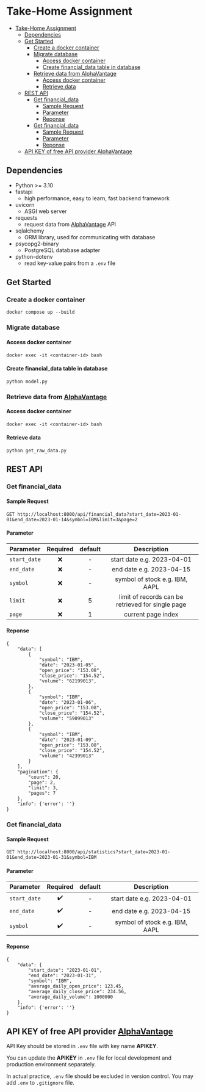 # Take-Home Assignment

- [Take-Home Assignment](#take-home-assignment)
  - [Dependencies](#dependencies)
  - [Get Started](#get-started)
    - [Create a docker container](#create-a-docker-container)
    - [Migrate database](#migrate-database)
      - [Access docker container](#access-docker-container)
      - [Create financial\_data table in database](#create-financial_data-table-in-database)
    - [Retrieve data from AlphaVantage](#retrieve-data-from-alphavantage)
      - [Access docker container](#access-docker-container-1)
      - [Retrieve data](#retrieve-data)
  - [REST API](#rest-api)
    - [Get financial\_data](#get-financial_data)
      - [Sample Request](#sample-request)
      - [Parameter](#parameter)
      - [Reponse](#reponse)
    - [Get financial\_data](#get-financial_data-1)
      - [Sample Request](#sample-request-1)
      - [Parameter](#parameter-1)
      - [Reponse](#reponse-1)
  - [API KEY of free API provider AlphaVantage](#api-key-of-free-api-provider-alphavantage)


## Dependencies
- Python >= 3.10
- fastapi
  - high performance, easy to learn, fast backend framework 
- uvicorn
  - ASGI web server
- requests
  - request data from [AlphaVantage](https://www.alphavantage.co/documentation/) API
- sqlalchemy
  - ORM library, used for communicating with database
- psycopg2-binary
  - PostgreSQL database adapter
- python-dotenv
  - read key-value pairs from a ```.env``` file 

## Get Started
### Create a docker container
```
docker compose up --build
```

### Migrate database
#### Access docker container 
```
docker exec -it <container-id> bash
```
#### Create financial_data table in database
```
python model.py
```

### Retrieve data from [AlphaVantage](https://www.alphavantage.co/documentation/)
#### Access docker container 
```
docker exec -it <container-id> bash
```
#### Retrieve data
```
python get_raw_data.py
```

## REST API

### Get financial_data

#### Sample Request

```
GET http://localhost:8000/api/financial_data?start_date=2023-01-01&end_date=2023-01-14&symbol=IBM&limit=3&page=2
```

#### Parameter

| Parameter    | Required | default |                    Description                    |
| :----------- | :------: | :-----: | :-----------------------------------------------: |
| `start_date` |   :x:    |    -    |            start date e.g. 2023-04-01             |
| `end_date`   |   :x:    |    -    |             end date e.g. 2023-04-15              |
| `symbol`     |   :x:    |    -    |          symbol of stock e.g. IBM, AAPL           |
| `limit`      |   :x:    |    5    | limit of records can be retrieved for single page |
| `page`       |   :x:    |    1    |                current page index                 |

#### Reponse

```
{
    "data": [
        {
            "symbol": "IBM",
            "date": "2023-01-05",
            "open_price": "153.08",
            "close_price": "154.52",
            "volume": "62199013",
        },
        {
            "symbol": "IBM",
            "date": "2023-01-06",
            "open_price": "153.08",
            "close_price": "154.52",
            "volume": "59099013"
        },
        {
            "symbol": "IBM",
            "date": "2023-01-09",
            "open_price": "153.08",
            "close_price": "154.52",
            "volume": "42399013"
        }
    ],
    "pagination": {
        "count": 20,
        "page": 2,
        "limit": 3,
        "pages": 7
    },
    "info": {'error': ''}
}
```

### Get financial_data

#### Sample Request

```
GET http://localhost:8000/api/statistics?start_date=2023-01-01&end_date=2023-01-31&symbol=IBM
```

#### Parameter

| Parameter    |      Required      | default |          Description           |
| :----------- | :----------------: | :-----: | :----------------------------: |
| `start_date` | :heavy_check_mark: |    -    |   start date e.g. 2023-04-01   |
| `end_date`   | :heavy_check_mark: |    -    |    end date e.g. 2023-04-15    |
| `symbol`     | :heavy_check_mark: |    -    | symbol of stock e.g. IBM, AAPL |

#### Reponse

```
{
    "data": {
        "start_date": "2023-01-01",
        "end_date": "2023-01-31",
        "symbol": "IBM",
        "average_daily_open_price": 123.45,
        "average_daily_close_price": 234.56,
        "average_daily_volume": 1000000
    },
    "info": {'error': ''}
}
```

## API KEY of free API provider [AlphaVantage](https://www.alphavantage.co/documentation/)

API Key should be stored in ```.env``` file with key name **APIKEY**.

You can update the **APIKEY** in ```.env``` file for local development and production environment separately.

In actual practice, ```.env``` file should be excluded in version control. You may add ```.env``` to ```.gitignore``` file.